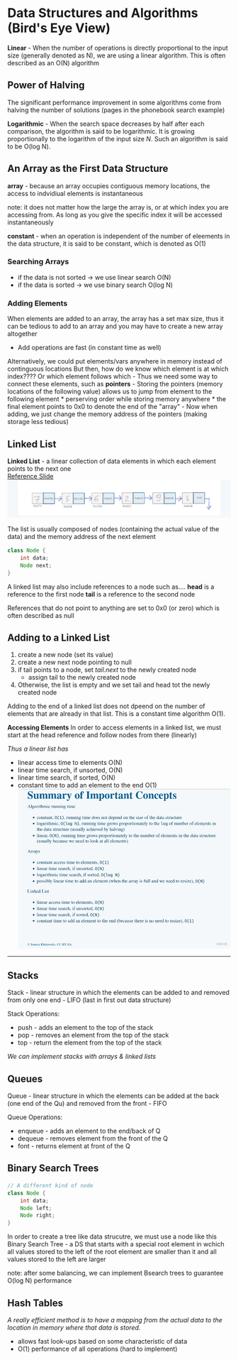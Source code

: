 # Data Structures and Algorithms (Bird's Eye View)
**Linear** - When the number of operations is directly proportional to the input size (generally denoted as N), we are using a linear 
algorithm. This is often described as an O(N) algorithm


## Power of Halving
The significant performance improvement in some algorithms come from halving the number of solutions (pages in the phonebook search example)

**Logarithmic** - When the search space decreases by half after each comparison, the algorithm is said to be logarithmic.
It is growing proportionally to the logarithm of the input size *N*. Such an algorithm is said to be O(log N). 

## An Array as the First Data Structure
**array** - because an array occupies contiguous memory locations, the access to indvidiual elements is instantaneous

note: it does not matter how the large the array is, or at which index you are accessing from. As long as you give the specific index
it will be accessed instantaneously

**constant** - when an operation is independent of the number of eleements in the data structure, it is said to be constant, which is denoted as O(1)

### Searching Arrays

- if the data is not sorted -> we use linear search O(N)
- if the data is sorted -> we use binary search O(log N)

### Adding Elements
When elements are added to an array, the array has a set max size, thus it can be tedious 
to add to an array and you may have to create a new array altogether
- Add operations are fast (in constant time as well)


Alternatively, we could put elements/vars anywhere in memory instead of continguous locations
But then, how do we know which element is at which index???? Or which element follows which
	- Thus we need some way to connect these elements, such as **pointers**
	- Storing the pointers (memory locations of the following value) allows us to jump from element to the following element
		* perserving order while storing memory anywhere
		* the final element points to 0x0 to denote the end of the "array"
	- Now when adding, we just change the memory address of the pointers (making storage less tedious)

## Linked List
**Linked List** - a linear collection of data elements in which each element points to the next one         
[Reference Slide](https://cs.nyu.edu/~joannakl/cs102_s22/slides/03-data_structures_overview_1.html#101)
![LinkedList Example](linkedList.png)

The list is usually composed of nodes (containing the actual value of the data) and the memory address of the next element

```java 
class Node {
	int data;
	Node next;
}
```

A linked list may also include references to a node such as....
**head** is a reference to the first node
**tail** is a reference to the second node

References that do not point to anything are set to 0x0 (or zero) which is often described as null

## Adding to a Linked List
1. create a new node (set its value)
2. create a new next node pointing to null
3. if tail points to a node, set *tail.next* to the newly created node
	- assign tail to the newly created node
4. Otherwise, the list is empty and we set tail and head tot the newly created node


Adding to the end of a linked list does not dpeend on the number of elements that are already in that list.
This is a constant time algorithm O(1).

**Accessing Elements**
In order to access elements in a linked list, we must start at the head reference and follow nodes from there (linearly)

*Thus a linear list has*
- linear access time to elements O(N)
- linear time search, if unsorted, O(N)
- linear time search, if sorted, O(N)
- constant time to add an element to the end O(1)
![Summary Lec3 PNG](summaryLec3.png)

--------------------------------------
## Stacks 

Stack - linear structure in which the elements can be added to and removed from only one end
	- LIFO (last in first out data structure)

Stack Operations:
- push - adds an element to the top of the stack
- pop - removes an element from the top of the stack
- top - return the element from the top of the stack

*We can implement stacks with arrays & linked lists*


## Queues
Queue - linear structure in which the elements can be added at the back (one end of the Qu) and removed from the front
	- FIFO 
	  
Queue Operations:
- enqueue - adds an element to the end/back of Q
- dequeue - removes element from the front of the Q
- font - returns element at front of the Q
		
## Binary Search Trees

```java 
// A different kind of node
class Node {
	int data;
	Node left;
	Node right;
}
```

In order to create a tree like data strucutre, we must use a node like this
Binary Search Tree - a DS that starts with a special root element in wchich all values stored to the left of the root element are smaller than it 
	and all values stored to the left are larger

note: after some balancing, we can implement Bsearch trees to guarantee O(log N) performance


## Hash Tables
*A really efficient method is to have a mapping from the actual data to the location in memory where that data is stored.*
- allows fast look-ups based on some characteristic of data 
- O(1) performance of all operations (hard to implement)






